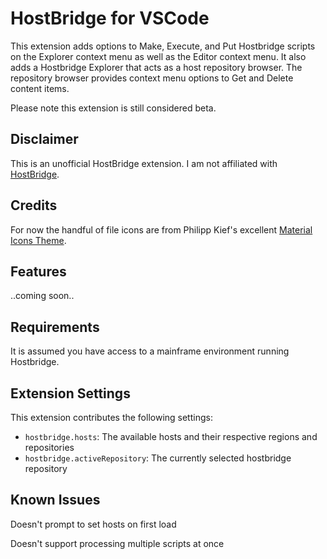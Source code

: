 # HostBridge for VSCode

This extension adds options to Make, Execute, and Put Hostbridge scripts on the Explorer context menu as well as the Editor context menu.  It also adds a Hostbridge Explorer that acts as a host repository browser.  The repository browser provides context menu options to Get and Delete content items.

Please note this extension is still considered beta.

## Disclaimer
This is an unofficial HostBridge extension.  I am not affiliated with [HostBridge](http://www.hostbridge.com).

## Credits
For now the handful of file icons are from Philipp Kief's excellent [Material Icons Theme](https://marketplace.visualstudio.com/items?itemName=PKief.material-icon-theme).

## Features

..coming soon..

## Requirements

It is assumed you have access to a mainframe environment running Hostbridge.

## Extension Settings

This extension contributes the following settings:

* `hostbridge.hosts`: The available hosts and their respective regions and repositories
* `hostbridge.activeRepository`: The currently selected hostbridge repository

## Known Issues

Doesn't prompt to set hosts on first load

Doesn't support processing multiple scripts at once


